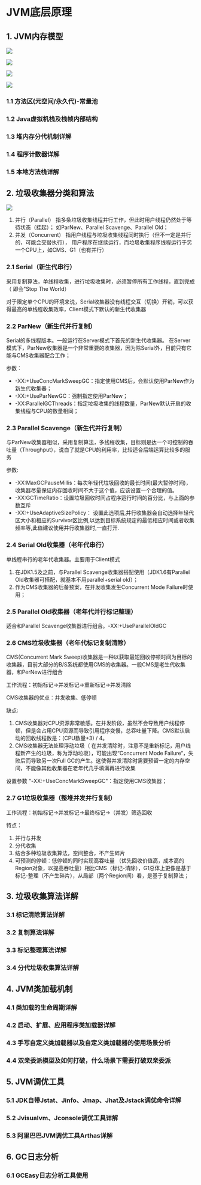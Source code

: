 # JVM底层原理

## 1. JVM内存模型
![](../images/jvm/jvm.jpg)

![](../images/jvm/jvm1.png)

![](../images/jvm/jvm2.png)

![](../images/jvm/jvm3.png)

### 1.1 方法区(元空间/永久代)-常量池
### 1.2 Java虚拟机栈及栈帧内部结构
### 1.3 堆内存分代机制详解
### 1.4 程序计数器详解
### 1.5 本地方法栈详解



## 2. 垃圾收集器分类和算法

![](../images/jvm/gc.jpg)
1. 并行（Parallel）
    指多条垃圾收集线程并行工作，但此时用户线程仍然处于等待状态（挂起）；
    如ParNew、Parallel Scavenge、Parallel Old；
2. 并发（Concurrent）
    指用户线程与垃圾收集线程同时执行（但不一定是并行的，可能会交替执行），
    用户程序在继续运行，而垃圾收集程序线程运行于另一个CPU上，如CMS、G1（也有并行）

### 2.1 Serial（新生代串行）

采用复制算法，单线程收集，进行垃圾收集时，必须暂停所有工作线程，直到完成（ 即会"Stop The World）

对于限定单个CPU的环境来说，Serial收集器没有线程交互（切换）开销，可以获得最高的单线程收集效率，Client模式下默认的新生代收集器

### 2.2 ParNew（新生代并行复制）

Serial的多线程版本。一般运行在Server模式下首先的新生代收集器。 在Server模式下，ParNew收集器是一个非常重要的收集器，因为除Serial外，目前只有它能与CMS收集器配合工作；

参数：
- -XX:+UseConcMarkSweepGC：指定使用CMS后，会默认使用ParNew作为新生代收集器；
- -XX:+UseParNewGC：强制指定使用ParNew；    
- -XX:ParallelGCThreads：指定垃圾收集的线程数量，ParNew默认开启的收集线程与CPU的数量相同；

### 2.3 Parallel Scavenge（新生代并行复制）

与ParNew收集器相似，采用复制算法，多线程收集，目标则是达一个可控制的吞吐量（Throughput），说白了就是CPU的利用率，比较适合后端运算比较多的服务

参数:

- -XX:MaxGCPauseMillis：每次年轻代垃圾回收的最长时间(最大暂停时间)，收集器尽量保证内存回收时间不大于这个值，应该设置一个合理的值。
- -XX:GCTimeRatio：设置垃圾回收时间占程序运行时间的百分比，与上面的参数互斥
- -XX:+UseAdaptiveSizePolicy： 设置此选项后,并行收集器会自动选择年轻代区大小和相应的Survivor区比例,以达到目标系统规定的最低相应时间或者收集频率等,此值建议使用并行收集器时,一直打开.

### 2.4 Serial Old收集器（老年代串行）

单线程串行的老年代收集器。主要用于Client模式
1. 在JDK1.5及之前，与Parallel Scavenge收集器搭配使用（JDK1.6有Parallel Old收集器可搭配，就基本不用parallel+serial old）；
2. 作为CMS收集器的后备预案，在并发收集发生Concurrent Mode Failure时使用；

### 2.5 Parallel Old收集器（老年代并行标记整理）

适合和Parallel Scavenge收集器进行组合。-XX:+UseParallelOldGC

### 2.6 CMS垃圾收集器（老年代标记复制清除）

CMS(Concurrent Mark Sweep)收集器是一种以获取最短回收停顿时间为目标的收集器，目前大部分的B/S系统都使用CMS的收集器。一般CMS是老生代收集器，和PerNew进行组合

工作流程：初始标记->并发标记->重新标记->并发清除

CMS收集器的优点：并发收集、低停顿

缺点:
1. CMS收集器对CPU资源非常敏感。在并发阶段，虽然不会导致用户线程停顿，但是会占用CPU资源而导致引用程序变慢，总吞吐量下降。CMS默认启动的回收线程数是：(CPU数量+3) / 4。
2. CMS收集器无法处理浮动垃圾（ 在并发清除时，注意不是重新标记，用户线程新产生的垃圾，称为浮动垃圾），可能出现“Concurrent Mode Failure“，失败后而导致另一次Full GC的产生。这使得并发清除时需要预留一定的内存空间，不能像其他收集器在老年代几乎填满再进行收集

设置参数 "-XX:+UseConcMarkSweepGC"：指定使用CMS收集器；

### 2.7 G1垃圾收集器（整堆并发并行复制）

工作流程：初始标记->并发标记->最终标记->（并发）筛选回收

特点：
1. 并行与并发
2. 分代收集
3. 结合多种垃圾收集算法，空间整合，不产生碎片
4. 可预测的停顿：低停顿的同时实现高吞吐量  （优先回收价值高，成本高的Region对象，以提高吞吐量）相比CMS（标记-清除），G1总体上更像是基于标记-整理（不产生碎片），从局部（两个Region间）看，是基于复制算法；

## 3. 垃圾收集算法详解

### 3.1 标记清除算法详解
### 3.2 复制算法详解
### 3.3 标记整理算法详解
### 3.4 分代垃圾收集算法详解

## 4. JVM类加载机制

### 4.1 类加载的生命周期详解
### 4.2 启动、扩展、应用程序类加载器详解
### 4.3 手写自定义类加载器以及自定义类加载器的使用场景分析
### 4.4 双亲委派模型及如何打破，什么场景下需要打破双亲委派

## 5. JVM调优工具

### 5.1 JDK自带Jstat、Jinfo、Jmap、Jhat及Jstack调优命令详解
### 5.2 Jvisualvm、Jconsole调优工具详解
### 5.3 阿里巴巴JVM调优工具Arthas详解

## 6. GC日志分析

### 6.1 GCEasy日志分析工具使用
